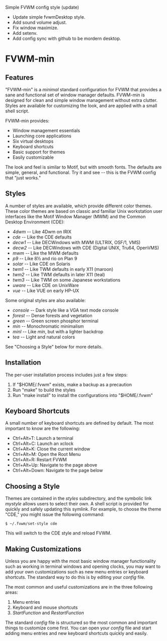 Simple FVWM config style (update)

* Update simple fvwmDesktop style.
* Add sound volume adjust.
* Fix window maximize.
* Add setenv.
* Add config sync with github to be mordern desktop.

FVWM-min
========

Features
--------

"FVWM-min" is a _minimal_ standard configuration for FVWM that provides a sane
and functional set of window manager defaults. FVWM-min is designed for clean
and simple window management without extra clutter. Styles are available for
customizing the look, and are applied with a small shell script.

FVWM-min provides:

* Window management essentials
* Launching core applications
* Six virtual desktops
* Keyboard shortcuts
* Basic support for themes
* Easily customizable

The look and feel is similar to Motif, but with smooth fonts. The defaults are
simple, general, and functional. Try it and see -- this is the FVWM config that
"just works."

Styles
------

A number of styles are available, which provide different color themes. These
color themes are based on classic and familiar Unix workstation user interfaces
like the Motif Window Manager (MWM) and the Common Desktop Environment (CDE):

* _4dwm_ -- Like 4Dwm on IRIX
* _cde_ -- Like the CDE defaults
* _decw1_ -- Like DECWindows with MWM (ULTRIX, OSF/1, VMS)
* _decw2_ -- Like DECWindows with CDE (Digital UNIX, Tru64, OpenVMS)
* _mwm_ -- Like the MWM defaults
* _p9_ -- Like 8½ and rio on Plan 9
* _solar_ -- Like CDE on Solaris
* _twm1_ -- Like TWM defaults in early X11 (maroon)
* _twm2_ -- Like TWM defaults in later X11 (teal)
* _twm3_ -- Like TWM on some Japanese workstations
* _uware_ -- Like CDE on UnixWare
* _vue_ -- Like VUE on early HP-UX

Some original styles are also available:

* _console_ -- Dark style like a VGA text mode console
* _forest_ -- Dense forests and vegetation
* _green_ -- Green screen phosphor terminal
* _min_ -- Monochromatic minimalism
* _minl_ -- Like _min_, but with a lighter backdrop
* _tea_ -- Light and natural colors

See "Choosing a Style" below for more details.

Installation
------------

The per-user installation process includes just a few steps:

1. If "$HOME/.fvwm" exists, make a backup as a precaution
2. Run "make" to build the styles
3. Run "make install" to install the configurations into "$HOME/.fvwm"

Keyboard Shortcuts
------------------

A small number of keyboard shortcuts are defined by default. The most important
to know are the following:

* Ctrl+Alt+T: Launch a terminal
* Ctrl+Alt+C: Launch an xclock
* Ctrl+Alt+K: Close the current window
* Ctrl+Alt+M: Open the Root Menu
* Ctrl+Alt+R: Restart FVWM
* Ctrl+Alt+Up: Navigate to the page above
* Ctrl+Alt+Down: Navigate to the page below

Choosing a Style
----------------

Themes are contained in the _styles_ subdirectory, and the symbolic link
_mystyle_ allows users to select their own. A shell script is provided for
quickly and safely updating this symlink. For example, to choose the theme
"CDE," you might issue the following command:

    $ ~/.fvwm/set-style cde

This will switch to the CDE style and reload FVWM.

Making Customizations
---------------------

Unless you are happy with the most basic window manager functionality such as
working in terminal windows and opening clocks, you may want to add your own
customizations such as new menu entries or keyboard shortcuts. The standard way
to do this is by editing your _config_ file.

The most common and useful customizations are in the three following areas:

1. Menu entries
2. Keyboard and mouse shortcuts
3. _StartFunction_ and _RestartFunction_

The standard _config_ file is structured so the most common and important
things to customize come first. You can open your _config_ file and start
adding menu entries and new keyboard shortcuts quickly and easily.
